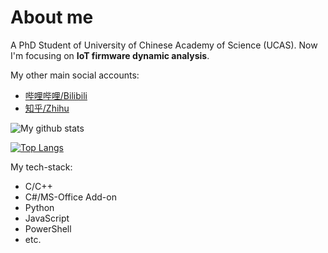 # About me

A PhD Student of University of Chinese Academy of Science (UCAS). Now I'm focusing on **IoT firmware dynamic analysis**.

My other main social accounts:

- [哔哩哔哩/Bilibili](https://space.bilibili.com/45879248)
- [知乎/Zhihu](https://www.zhihu.com/people/littleNewton)

![My github stats](https://github-readme-stats.vercel.app/api?username=LittleNewton&show_icons=true)

[![Top Langs](https://github-readme-stats.vercel.app/api/top-langs/?username=LittleNewton&hide=php&layout=compact)](https://github.com/dorapocket)

My tech-stack:

- C/C++
- C#/MS-Office Add-on
- Python
- JavaScript
- PowerShell
- etc.
